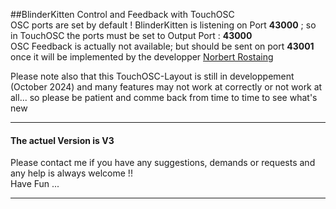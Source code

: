 ##BlinderKitten  Control and Feedback with TouchOSC   
OSC ports are set by default ! BlinderKitten is listening on Port **43000** ; so in TouchOSC the ports must be set to  Output Port : **43000**    
OSC Feedback is actually not available; but should be sent on port  **43001** once it will be implemented by the developper [Norbert Rostaing](https://github.com/norbertrostaing/)

Please note also that this TouchOSC-Layout is still in developpement (October 2024) and many features may not work at correctly or not work at all... so please be patient and comme back from time to time to see what's new

---
#### The actuel Version is  V3 
  
Please contact me if you have any suggestions, demands or requests and any help is always welcome !!   
Have Fun ... 

---
